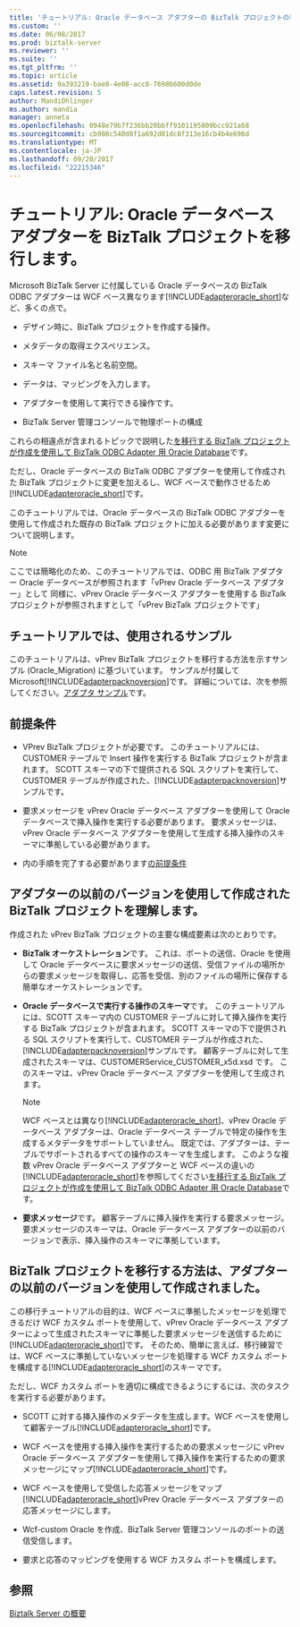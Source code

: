 ```yaml
---
title: 'チュートリアル: Oracle データベース アダプターの BizTalk プロジェクトの移行 |Microsoft ドキュメント'
ms.custom: ''
ms.date: 06/08/2017
ms.prod: biztalk-server
ms.reviewer: ''
ms.suite: ''
ms.tgt_pltfrm: ''
ms.topic: article
ms.assetid: 9a393219-bae8-4e08-acc8-76986600d0de
caps.latest.revision: 5
author: MandiOhlinger
ms.author: mandia
manager: anneta
ms.openlocfilehash: 0948e79b7f236bb20bbff9101195809bcc921a68
ms.sourcegitcommit: cb908c540d8f1a692d01dc8f313e16cb4b4e696d
ms.translationtype: MT
ms.contentlocale: ja-JP
ms.lasthandoff: 09/20/2017
ms.locfileid: "22215346"
---
```

# <a name="tutorial-migrate-biztalk-projects-to-the-oracle-database-adapter"></a>チュートリアル: Oracle データベース アダプターを BizTalk プロジェクトを移行します。
Microsoft BizTalk Server に付属している Oracle データベースの BizTalk ODBC アダプターは WCF ベース異なります[!INCLUDE[adapteroracle_short](../../includes/adapteroracle-short-md.md)]など、多くの点で。  
  
-   デザイン時に、BizTalk プロジェクトを作成する操作。  
  
-   メタデータの取得エクスペリエンス。  
  
-   スキーマ ファイル名と名前空間。  
  
-   データは、マッピングを入力します。  
  
-   アダプターを使用して実行できる操作です。  
  
-   BizTalk Server 管理コンソールで物理ポートの構成  
  
 これらの相違点が含まれるトピックで説明した[を移行する BizTalk プロジェクトが作成を使用して BizTalk ODBC Adapter 用 Oracle Database](http://msdn.microsoft.com/library/18f40265-c7f3-44a1-99b6-1b1dc800561e)です。  
  
 ただし、Oracle データベースの BizTalk ODBC アダプターを使用して作成された BizTalk プロジェクトに変更を加えるし、WCF ベースで動作させるため[!INCLUDE[adapteroracle_short](../../includes/adapteroracle-short-md.md)]です。  
  
 このチュートリアルでは、Oracle データベースの BizTalk ODBC アダプターを使用して作成された既存の BizTalk プロジェクトに加える必要があります変更について説明します。  
  
> [!NOTE]
>  ここでは簡略化のため、このチュートリアルでは、ODBC 用 BizTalk アダプター Oracle データベースが参照されます「vPrev Oracle データベース アダプター」として 同様に、vPrev Oracle データベース アダプターを使用する BizTalk プロジェクトが参照されますとして「vPrev BizTalk プロジェクトです」  
  
## <a name="sample-used-for-the-tutorial"></a>チュートリアルでは、使用されるサンプル  
 このチュートリアルは、vPrev BizTalk プロジェクトを移行する方法を示すサンプル (Oracle_Migration) に基づいています。 サンプルが付属して Microsoft[!INCLUDE[adapterpacknoversion](../../includes/adapterpacknoversion-md.md)]です。 詳細については、次を参照してください。[アダプタ サンプル](../../adapters-and-accelerators/accelerator-rosettanet/adapter-samples.md)です。  
  
## <a name="prerequisites"></a>前提条件  
  
-   VPrev BizTalk プロジェクトが必要です。 このチュートリアルには、CUSTOMER テーブルで Insert 操作を実行する BizTalk プロジェクトが含まれます。 SCOTT スキーマの下で提供される SQL スクリプトを実行して、CUSTOMER テーブルが作成された、[!INCLUDE[adapterpacknoversion](../../includes/adapterpacknoversion-md.md)]サンプルです。  
  
-   要求メッセージを vPrev Oracle データベース アダプターを使用して Oracle データベースで挿入操作を実行する必要があります。 要求メッセージは、vPrev Oracle データベース アダプターを使用して生成する挿入操作のスキーマに準拠している必要があります。  
  
-   内の手順を完了する必要があります[の前提条件](../../adapters-and-accelerators/adapter-oracle-database/prerequisites-to-create-oracle-database-applications.md) 
  
## <a name="understanding-a-biztalk-project-created-using-the-previous-version-of-the-adapter"></a>アダプターの以前のバージョンを使用して作成された BizTalk プロジェクトを理解します。  
 作成された vPrev BizTalk プロジェクトの主要な構成要素は次のとおりです。  
  
-   **BizTalk オーケストレーション**です。 これは、ポートの送信、Oracle を使用して Oracle データベースに要求メッセージの送信、受信ファイルの場所からの要求メッセージを取得し、応答を受信、別のファイルの場所に保存する簡単なオーケストレーションです。  
  
-   **Oracle データベースで実行する操作のスキーマ**です。 このチュートリアルには、SCOTT スキーマ内の CUSTOMER テーブルに対して挿入操作を実行する BizTalk プロジェクトが含まれます。 SCOTT スキーマの下で提供される SQL スクリプトを実行して、CUSTOMER テーブルが作成された、[!INCLUDE[adapterpacknoversion](../../includes/adapterpacknoversion-md.md)]サンプルです。 顧客テーブルに対して生成されたスキーマは、CUSTOMERService_CUSTOMER_x5d.xsd です。 このスキーマは、vPrev Oracle データベース アダプターを使用して生成されます。  
  
    > [!NOTE]
    >  WCF ベースとは異なり[!INCLUDE[adapteroracle_short](../../includes/adapteroracle-short-md.md)]、vPrev Oracle データベース アダプターは、Oracle データベース テーブルで特定の操作を生成するメタデータをサポートしていません。 既定では、アダプターは、テーブルでサポートされるすべての操作のスキーマを生成します。 このような複数 vPrev Oracle データベース アダプターと WCF ベースの違いの[!INCLUDE[adapteroracle_short](../../includes/adapteroracle-short-md.md)]を参照してください[を移行する BizTalk プロジェクトが作成を使用して BizTalk ODBC Adapter 用 Oracle Database](http://msdn.microsoft.com/library/18f40265-c7f3-44a1-99b6-1b1dc800561e)です。  
  
-   **要求メッセージ**です。 顧客テーブルに挿入操作を実行する要求メッセージ。 要求メッセージのスキーマは、Oracle データベース アダプターの以前のバージョンで表示、挿入操作のスキーマに準拠しています。  
  
## <a name="how-to-migrate-a-biztalk-project-created-using-the-previous-version-of-the-adapter"></a>BizTalk プロジェクトを移行する方法は、アダプターの以前のバージョンを使用して作成されました。  
 この移行チュートリアルの目的は、WCF ベースに準拠したメッセージを処理できるだけ WCF カスタム ポートを使用して、vPrev Oracle データベース アダプターによって生成されたスキーマに準拠した要求メッセージを送信するために[!INCLUDE[adapteroracle_short](../../includes/adapteroracle-short-md.md)]です。 そのため、簡単に言えば、移行練習では、WCF ベースに準拠していないメッセージを処理する WCF カスタム ポートを構成する[!INCLUDE[adapteroracle_short](../../includes/adapteroracle-short-md.md)]のスキーマです。  
  
 ただし、WCF カスタム ポートを適切に構成できるようにするには、次のタスクを実行する必要があります。  
  
-   SCOTT に対する挿入操作のメタデータを生成します。WCF ベースを使用して顧客テーブル[!INCLUDE[adapteroracle_short](../../includes/adapteroracle-short-md.md)]です。  
  
-   WCF ベースを使用する挿入操作を実行するための要求メッセージに vPrev Oracle データベース アダプターを使用して挿入操作を実行するための要求メッセージにマップ[!INCLUDE[adapteroracle_short](../../includes/adapteroracle-short-md.md)]です。  
  
-   WCF ベースを使用して受信した応答メッセージをマップ[!INCLUDE[adapteroracle_short](../../includes/adapteroracle-short-md.md)]vPrev Oracle データベース アダプターの応答メッセージにします。  
  
-   Wcf-custom Oracle を作成、BizTalk Server 管理コンソールのポートの送信受信します。  
  
-   要求と応答のマッピングを使用する WCF カスタム ポートを構成します。  
  
 
  
## <a name="see-also"></a>参照  
[Biztalk Server の概要](../../core/getting-started-with-biztalk-server.md)